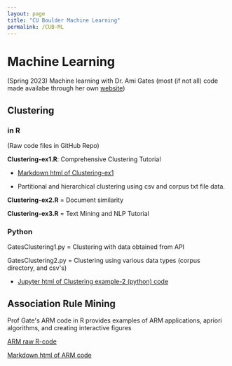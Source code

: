 ```yaml
---
layout: page
title: "CU Boulder Machine Learning"
permalink: /CUB-ML
---
```


# Machine Learning
(Spring 2023) Machine learning with Dr. Ami Gates (most (if not all) code made availabe through her own [website](https://gatesboltonanalytics.com/))

## Clustering

### in R
(Raw code files in GitHub Repo)

**Clustering-ex1.R**: Comprehensive Clustering Tutorial

- [Markdown html of Clustering-ex1](CUB-ML/clust-ex1-mkdn.html)

- Partitional and hierarchical clustering using csv and corpus txt file data.

**Clustering-ex2.R** = Document similarity

**Clustering-ex3.R** = Text Mining and NLP Tutorial

### Python

GatesClustering1.py = Clustering with data obtained from API

GatesClustering2.py = Clustering using various data types (corpus directory, and csv's)

- [Jupyter html of Clustering example-2 (python) code](CUB-ML/Clust2.html)

## Association Rule Mining

Prof Gate's ARM code in R provides examples of ARM applications, apriori algorithms, and creating interactive figures

[ARM raw R-code](ARM/GatesARM.md)

[Markdown html of ARM code](CUB-ML/ARMmrkdwn.html)